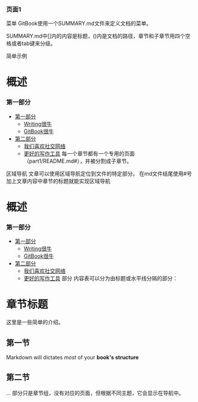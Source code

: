 ### 页面1

菜单
GitBook使用一个SUMMARY.md文件来定义文档的菜单。

SUMMARY.md中[]内的内容是标题，()内是文档的路径，章节和子章节用四个空格或者tab键来分级。

简单示例
# 概述

### 第一部分

* [第一部分](part1/README.md)
    * [Writing很牛](part1/README.md#writing)
    * [GitBook很牛](part1/README.md#gitbook)
* [第二部分](part2/README.md)
    * [我们喜欢社交网络](part2/README.md#feedback)
    * [更好的写作工具](part2/README.md#tools)
每一个章节都有一个专用的页面（part1/README.md#），并被分割成子章节。

区域导航
文章可以使用区域导航定位到文件的特定部分。 在md文件结尾使用#号加上文章内容中章节的标题就能实现区域导航

# 概述

### 第一部分

* [第一部分](part1/README.md)
    * [Writing很牛](part1/README.md#writing)
    * [GitBook很牛](part1/README.md#gitbook)
* [第二部分](part2/README.md)
    * [我们喜欢社交网络](part2/README.md#feedback)
    * [更好的写作工具](part2/README.md#tools)
部分
内容表可以分为由标题或水平线分隔的部分：

# 章节标题

这里是一些简单的介绍。

## 第一节

Markdown will dictates _most_ of your **book's structure**

## 第二节

...
部分只是章节组，没有对应的页面，但根据不同主题，它会显示在导航中。